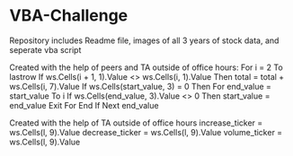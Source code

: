 # VBA-Challenge
Repository includes Readme file, images of all 3 years of stock data, and seperate vba script

Created with the help of peers and TA outside of office hours:
For i = 2 To lastrow
If ws.Cells(i + 1, 1).Value <> ws.Cells(i, 1).Value Then
total = total + ws.Cells(i, 7).Value
If ws.Cells(start_value, 3) = 0 Then
For end_value = start_value To i
If ws.Cells(end_value, 3).Value <> 0 Then
start_value = end_value
Exit For
End If
Next end_value
                            
Created with the help of TA outside of office hours
increase_ticker = ws.Cells(l, 9).Value
decrease_ticker = ws.Cells(l, 9).Value
volume_ticker = ws.Cells(l, 9).Value

